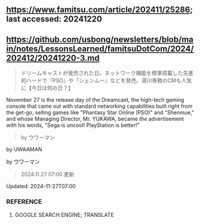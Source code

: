 ## https://www.famitsu.com/article/202411/25286; last accessed: 20241220

## https://github.com/usbong/newsletters/blob/main/notes/LessonsLearned/famitsuDotCom/2024/202412/20241220-3.md

> ドリームキャストが発売された日。ネットワーク機能を標準搭載した先進的ハードで『PSO』や『シェンムー』などを発売。湯川専務のCMも人気に【今日は何の日？】

November 27 is the release day of the Dreamcast, the high-tech gaming console that came out with standard networking capabilities built right from the get-go, selling games like "Phantasy Star Online (PSO)" and "Shenmue," and whose Managing Director, Mr. YUKAWA, became *the* advertisement with his words, "Sega is uncool! PlayStation is better!" 

> by ウワーマン

by UWAAMAN

by ウワーマン

> 2024.11.27 07:00 更新

Updated: 2024-11-27T07:00 

### REFERENCE

1) GOOGLE SEARCH ENGINE; TRANSLATE
